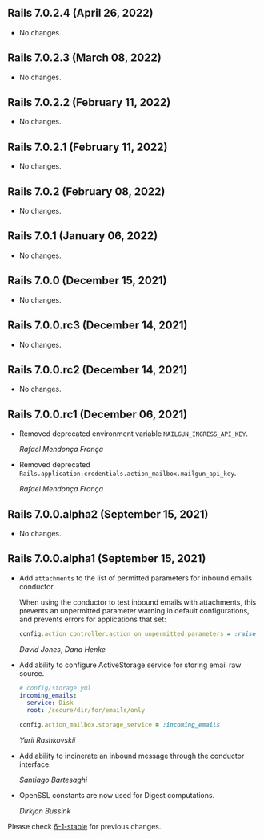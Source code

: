 ## Rails 7.0.2.4 (April 26, 2022) ##

*   No changes.


## Rails 7.0.2.3 (March 08, 2022) ##

*   No changes.


## Rails 7.0.2.2 (February 11, 2022) ##

*   No changes.


## Rails 7.0.2.1 (February 11, 2022) ##

*   No changes.


## Rails 7.0.2 (February 08, 2022) ##

*   No changes.


## Rails 7.0.1 (January 06, 2022) ##

*   No changes.


## Rails 7.0.0 (December 15, 2021) ##

*   No changes.


## Rails 7.0.0.rc3 (December 14, 2021) ##

*   No changes.


## Rails 7.0.0.rc2 (December 14, 2021) ##

*   No changes.

## Rails 7.0.0.rc1 (December 06, 2021) ##

*   Removed deprecated environment variable `MAILGUN_INGRESS_API_KEY`.

    *Rafael Mendonça França*

*   Removed deprecated `Rails.application.credentials.action_mailbox.mailgun_api_key`.

    *Rafael Mendonça França*


## Rails 7.0.0.alpha2 (September 15, 2021) ##

*   No changes.


## Rails 7.0.0.alpha1 (September 15, 2021) ##

*   Add `attachments` to the list of permitted parameters for inbound emails conductor.

    When using the conductor to test inbound emails with attachments, this prevents an
    unpermitted parameter warning in default configurations, and prevents errors for
    applications that set:

    ```ruby
    config.action_controller.action_on_unpermitted_parameters = :raise
    ```

    *David Jones*, *Dana Henke*

*   Add ability to configure ActiveStorage service
    for storing email raw source.

    ```yml
    # config/storage.yml
    incoming_emails:
      service: Disk
      root: /secure/dir/for/emails/only
    ```

    ```ruby
    config.action_mailbox.storage_service = :incoming_emails
    ```

    *Yurii Rashkovskii*

*   Add ability to incinerate an inbound message through the conductor interface.

    *Santiago Bartesaghi*

*   OpenSSL constants are now used for Digest computations.

    *Dirkjan Bussink*


Please check [6-1-stable](https://github.com/rails/rails/blob/6-1-stable/actionmailbox/CHANGELOG.md) for previous changes.

